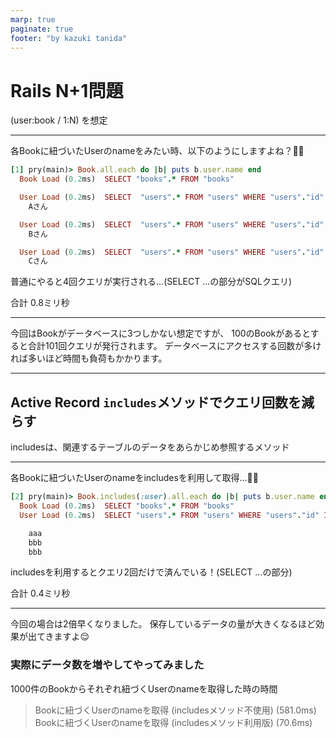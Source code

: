 ```yaml
---
marp: true
paginate: true
footer: "by kazuki tanida"
---
```


<!-- prerender: true -->

# Rails N+1問題
(user:book / 1:N) を想定

---

各Bookに紐づいたUserのnameをみたい時、以下のようにしますよね？🤔💭

```ruby
[1] pry(main)> Book.all.each do |b| puts b.user.name end
  Book Load (0.2ms)  SELECT "books".* FROM "books"

  User Load (0.2ms)  SELECT  "users".* FROM "users" WHERE "users"."id" = ? LIMIT ?  [["id", 1], ["LIMIT", 1]]
    Aさん

  User Load (0.2ms)  SELECT  "users".* FROM "users" WHERE "users"."id" = ? LIMIT ?  [["id", 2], ["LIMIT", 1]]
    Bさん

  User Load (0.2ms)  SELECT  "users".* FROM "users" WHERE "users"."id" = ? LIMIT ?  [["id", 3], ["LIMIT", 1]]
    Cさん
```

普通にやると4回クエリが実行される...(SELECT ...の部分がSQLクエリ)

合計 0.8ミリ秒

---

今回はBookがデータベースに3つしかない想定ですが、
100のBookがあるとすると合計101回クエリが発行されます。
データベースにアクセスする回数が多ければ多いほど時間も負荷もかかります。

---

## Active Record `includes`メソッドでクエリ回数を減らす
includesは、関連するテーブルのデータをあらかじめ参照するメソッド

---

各Bookに紐づいたUserのnameをincludesを利用して取得...🤔💭

```ruby
[2] pry(main)> Book.includes(:user).all.each do |b| puts b.user.name end
  Book Load (0.2ms)  SELECT "books".* FROM "books"
  User Load (0.2ms)  SELECT "users".* FROM "users" WHERE "users"."id" IN (?, ?, ?)  [["id", 1], ["id", 2], ["id", 3]

    aaa
    bbb
    bbb
```
includesを利用するとクエリ2回だけで済んでいる！(SELECT ...の部分)

合計 0.4ミリ秒

---

今回の場合は2倍早くなりました。
保存しているデータの量が大きくなるほど効果が出てきますよ😌

### 実際にデータ数を増やしてやってみました
1000件のBookからそれぞれ紐づくUserのnameを取得した時の時間
>Bookに紐づくUserのnameを取得 (includesメソッド不使用) (581.0ms)
>Bookに紐づくUserのnameを取得 (includesメソッド利用版) (70.6ms)
